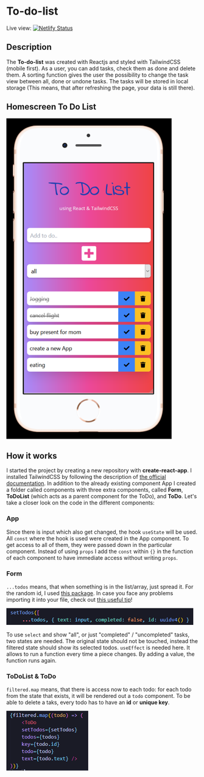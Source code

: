 # To-do-list

Live view:  [![Netlify Status](https://api.netlify.com/api/v1/badges/f9a7f8d3-58ca-44ed-a038-ae8d2efd31a5/deploy-status)](https://yuridevat-react-todo-list.netlify.app/)

## Description

The **To-do-list** was created with Reactjs and styled with TailwindCSS (mobile first).
As a user, you can add tasks, check them as done and delete them. A sorting function gives the user the possibility to change the task view between all, done or undone tasks. The tasks will be stored in local storage (This means, that after refreshing the page, your data is still there).

## Homescreen To Do List

![App screen](https://github.com/YuriDevAT/React-ToDoList/blob/master/src/img/final-app.PNG)

## How it works

I started the project by creating a new repository with **create-react-app**. I installed TailwindCSS by following the description of [the official documentation](https://tailwindcss.com/docs/guides/create-react-app). In addition to the already existing component App I created a folder called components with three extra components, called **Form**, **ToDoList** (which acts as a parent component for the ToDo), and **ToDo**. Let's take a closer look on the code in the different components:

### App
Since there is input which also get changed, the hook `useState` will be used. All `const` where the hook is used were created in the App component. To get access to all of them, they were passed down in the particular component. Instead of using `props` I add the `const` within `{}` in the function of each component to have immediate access without writing `props`.

### Form
`...todos` means, that when something is in the list/array, just spread it. For the random id, I used [this package](https://www.npmjs.com/package/uuid4/v/2.0.2). In case you face any problems importing it into your file, check out [this useful tip](https://superuser.com/questions/1559070/module-not-found-cant-resolve-uuid-v4)! 

![Spread operator](https://github.com/YuriDevAT/React-ToDoList/blob/master/src/img/spread%20operator.PNG)

To use `select` and show "all", or just "completed" / "uncompleted" tasks, two states are needed. The original state should not be touched, instead the filtered state should show its selected todos. `useEffect` is needed here. It allows to run a function every time a piece changes. By adding a value, the function runs again. 

### ToDoList & ToDo
`filtered.map` means, that there is access now to each todo: for each todo from the state that exists, it will be rendered out a `todo` component. To be able to delete a taks, every todo has to have an **id** or **unique key**.

![Unique key](https://github.com/YuriDevAT/React-ToDoList/blob/master/src/img/unique%20key.PNG)
